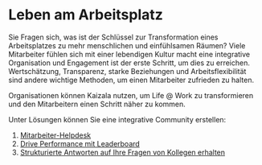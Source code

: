 # <a name="life-at-work"></a>Leben am Arbeitsplatz
Sie Fragen sich, was ist der Schlüssel zur Transformation eines Arbeitsplatzes zu mehr menschlichen und einfühlsamen Räumen? Viele Mitarbeiter fühlen sich mit einer lebendigen Kultur macht eine integrative Organisation und Engagement ist der erste Schritt, um dies zu erreichen. Wertschätzung, Transparenz, starke Beziehungen und Arbeitsflexibilität sind andere wichtige Methoden, um einen Mitarbeiter zufrieden zu halten. 

Organisationen können Kaizala nutzen, um Life @ Work zu transformieren und den Mitarbeitern einen Schritt näher zu kommen.  

Unter Lösungen können Sie eine integrative Community erstellen:

1. [Mitarbeiter-Helpdesk](https://docs.microsoft.com/en-us/kaizala/businesssolutions/life%40work/employeehelpdesk/employeehelpdesk)
2. [Drive Performance mit Leaderboard](https://docs.microsoft.com/en-us/kaizala/businesssolutions/life%40work/leaderboard/leaderboard)
3. [Strukturierte Antworten auf Ihre Fragen von Kollegen erhalten]()
